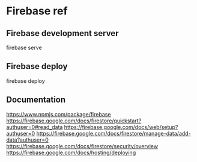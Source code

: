# Firebase ref

## Firebase development server
firebase serve

## Firebase deploy
firebase deploy


## Documentation
https://www.npmjs.com/package/firebase
https://firebase.google.com/docs/firestore/quickstart?authuser=0#read_data
https://firebase.google.com/docs/web/setup?authuser=0
https://firebase.google.com/docs/firestore/manage-data/add-data?authuser=0
https://firebase.google.com/docs/firestore/security/overview
https://firebase.google.com/docs/hosting/deploying